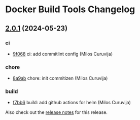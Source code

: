 # Docker Build Tools Changelog

## [2.0.1](https://github.com/curuvija/query-exporter/releases/2.0.1) (2024-05-23)

### ci

* [9f068](https://github.com/curuvija/query-exporter/commit/9f068d756db39a8f4851a12b5e1dffc4ccd48d01) ci: add commitlint config (Milos Curuvija)

### chore

* [8a9ab](https://github.com/curuvija/query-exporter/commit/8a9abd746d7b3d1ddd485b40a531a640bb530520) chore: init commitizen (Milos Curuvija)

### build

* [f7bb6](https://github.com/curuvija/query-exporter/commit/f7bb694e47de51598ced95e9e27f6f42a2a7e151) build: add github actions for helm (Milos Curuvija)


Also check out the [release notes](https://github.com/curuvija/query-exporter/blob/master/RELEASE_NOTES.md#) for this release.
